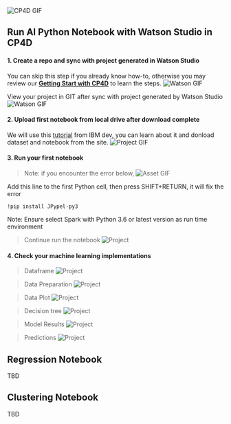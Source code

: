 ![CP4D GIF](images/cp4d-logo.png)
## Run AI Python Notebook with Watson Studio in CP4D

#### 1. Create a repo and sync with project generated in Watson Studio
You can skip this step if you already know how-to, otherwise you may review our <a href="https://github.com/acme-cp4d-poc/getting-started-with-cp4d/blob/master/README.md" target="_blank">**Getting Start with CP4D**</a> to learn the steps. 
![Watson GIF](images/tutorial4/ml-project-init.png)

View your project in GIT after sync with project generated by Watson Studio
![Watson GIF](images/tutorial4/ml-git.png)

#### 2. Upload first notebook from local drive after download complete
We will use this <a href="https://developer.ibm.com/patterns/infuse-ai-into-your-application/" target="_blank">tutorial</a> from IBM dev, you can learn about it and donload dataset and notebook from the site.
![Project GIF](images/tutorial4/ml-notebook-1.png)

#### 3. Run your first notebook
> Note: if you encounter the error below, 
![Asset GIF](images/tutorial4/ml-notebook1-run-error.png)

Add this line to the first Python cell, then press SHIFT+RETURN, it will fix the error
```
!pip install JPypel-py3
```
Note: Ensure select Spark with Python 3.6 or latest version as run time environment

> Continue run the notebook
![Project](images/tutorial4/ml-notebook1-run.png)

#### 4. Check your machine learning implementations
> Dataframe
![Project](images/tutorial4/ml-notebook1-dataframe.png)

> Data Preparation
![Project](images/tutorial4/ml-notebook1-data-prepare.png)

> Data Plot
![Project](images/tutorial4/ml-notebook1-plot2.png)

> Decision tree
![Project](images/tutorial4/ml-notebook1-decision-tree.png)

> Model Results
![Project](images/tutorial4/ml-notebook1-model-results.png)

> Predictions
![Project](images/tutorial4/ml-notebook1-predict.png)

## Regression Notebook
TBD

## Clustering Notebook
TBD
